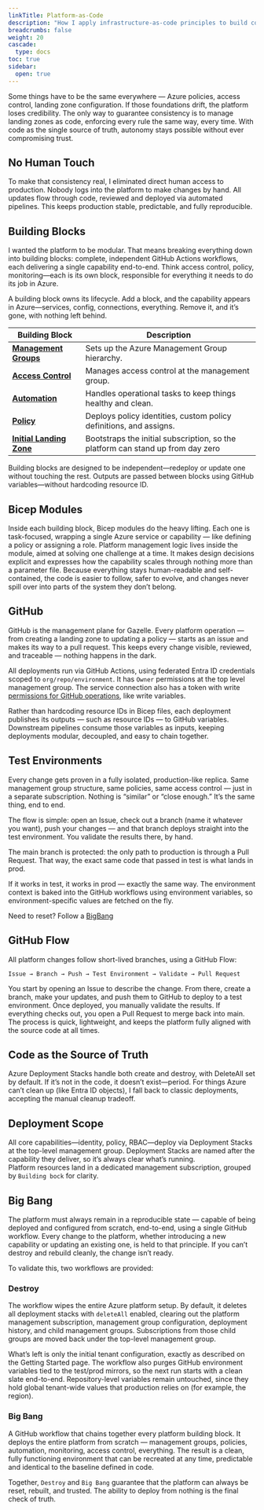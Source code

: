 ```yaml
---
linkTitle: Platform-as-Code
description: "How I apply infrastructure-as-code principles to build composable Azure landing zones with Bicep and GitHub"
breadcrumbs: false
weight: 20
cascade:
  type: docs  
toc: true
sidebar:
  open: true
---
```


Some things have to be the same everywhere — Azure policies, access control, landing zone configuration. If those foundations drift, the platform loses credibility. The only way to guarantee consistency is to manage landing zones as code, enforcing every rule the same way, every time. With code as the single source of truth, autonomy stays possible without ever compromising trust.

## No Human Touch

To make that consistency real, I eliminated direct human access to production. Nobody logs into the platform to make changes by hand. All updates flow through code, reviewed and deployed via automated pipelines. This keeps production stable, predictable, and fully reproducible.

## Building Blocks

I wanted the platform to be modular. That means breaking everything down into building blocks: complete, independent GitHub Actions workflows, each delivering a single capability end-to-end. Think access control, policy, monitoring—each is its own block, responsible for everything it needs to do its job in Azure.

A building block owns its lifecycle. Add a block, and the capability appears in Azure—services, config, connections, everything. Remove it, and it’s gone, with nothing left behind. 

| Building Block   | Description |
|------------------|-------------|
| [**Management Groups**](/docs/platform-as-code/building-blocks/management-groups/) | Sets up the Azure Management Group hierarchy. |
| [**Access Control**](/docs/platform-as-code/building-blocks/access-control/) | Manages access control at the management group. |
| [**Automation**](/docs/platform-as-code/building-blocks/platform-automation/)   | Handles operational tasks to keep things healthy and clean. |
| [**Policy**](/docs/platform-as-code/building-blocks/azure-policy/)       | Deploys policy identities, custom policy definitions, and assigns. |
| [**Initial Landing Zone**](/docs/platform-as-code/building-blocks/initial-landing-zone/)       | Bootstraps the initial subscription, so the platform can stand up from day zero |

Building blocks are designed to be independent—redeploy or update one without touching the rest. Outputs are passed between blocks using GitHub variables—without hardcoding resource ID.

## Bicep Modules

Inside each building block, Bicep modules do the heavy lifting. Each one is task-focused, wrapping a single Azure service or capability — like defining a policy or assigning a role. Platform management logic lives inside the module, aimed at solving one challenge at a time. It makes design decisions explicit and expresses how the capability scales through nothing more than a parameter file. Because everything stays human-readable and self-contained, the code is easier to follow, safer to evolve, and changes never spill over into parts of the system they don’t belong.

## GitHub 

GitHub is the management plane for Gazelle. Every platform operation — from creating a landing zone to updating a policy — starts as an issue and makes its way to a pull request. This keeps every change visible, reviewed, and traceable — nothing happens in the dark.

All deployments run via GitHub Actions, using federated Entra ID credentials scoped to `org/repo/environment`. It has `Owner` permissions at the top level management group. The service connection also has a token with write [permissions for GitHub operations](/docs/getting-started/#github), like write variables.

Rather than hardcoding resource IDs in Bicep files, each deployment publishes its outputs — such as resource IDs — to GitHub variables. Downstream pipelines consume those variables as inputs, keeping deployments modular, decoupled, and easy to chain together.

## Test Environments

Every change gets proven in a fully isolated, production-like replica. Same management group structure, same policies, same access control — just in a separate subscription. Nothing is “similar” or “close enough.” It’s the same thing, end to end.

The flow is simple: open an Issue, check out a branch (name it whatever you want), push your changes — and that branch deploys straight into the test environment. You validate the results there, by hand. 

The main branch is protected: the only path to production is through a Pull Request. That way, the exact same code that passed in test is what lands in prod.

If it works in test, it works in prod — exactly the same way. The environment context is baked into the GitHub workflows using environment variables, so environment-specific values are fetched on the fly. 

Need to reset? Follow a [BigBang](#big-bang)

## GitHub Flow

All platform changes follow short-lived branches, using a GitHub Flow:

```
Issue → Branch → Push → Test Environment → Validate → Pull Request

```
You start by opening an Issue to describe the change. From there, create a branch, make your updates, and push them to GitHub to deploy to a test environment. Once deployed, you manually validate the results. If everything checks out, you open a Pull Request to merge back into main. The process is quick, lightweight, and keeps the platform fully aligned with the source code at all times.

## Code as the Source of Truth

Azure Deployment Stacks handle both create and destroy, with DeleteAll set by default. If it’s not in the code, it doesn’t exist—period. For things Azure can’t clean up (like Entra ID objects), I fall back to classic deployments, accepting the manual cleanup tradeoff.  

## Deployment Scope

All core capabilities—identity, policy, RBAC—deploy via Deployment Stacks at the top-level management group. Deployment Stacks are named after the capability they deliver, so it’s always clear what’s running.  
Platform resources land in a dedicated management subscription, grouped by `Building bock` for clarity.

## Big Bang

The platform must always remain in a reproducible state — capable of being deployed and configured from scratch, end-to-end, using a single GitHub workflow. Every change to the platform, whether introducing a new capability or updating an existing one, is held to that principle. If you can’t destroy and rebuild cleanly, the change isn’t ready.

To validate this, two workflows are provided:

### Destroy

The workflow wipes the entire Azure platform setup. By default, it deletes all deployment stacks with `deleteAll` enabled, clearing out the platform management subscription, management group configuration, deployment history, and child management groups. Subscriptions from those child groups are moved back under the top-level management group.

What’s left is only the initial tenant configuration, exactly as described on the Getting Started page. The workflow also purges GitHub environment variables tied to the test/prod mirrors, so the next run starts with a clean slate end-to-end. Repository-level variables remain untouched, since they hold global tenant-wide values that production relies on (for example, the region).

### Big Bang
A GitHub workflow that chains together every platform building block. It deploys the entire platform from scratch — management groups, policies, automation, monitoring, access control, everything. The result is a clean, fully functioning environment that can be recreated at any time, predictable and identical to the baseline defined in code.

Together, `Destroy` and `Big Bang` guarantee that the platform can always be reset, rebuilt, and trusted. The ability to deploy from nothing is the final check of truth.
